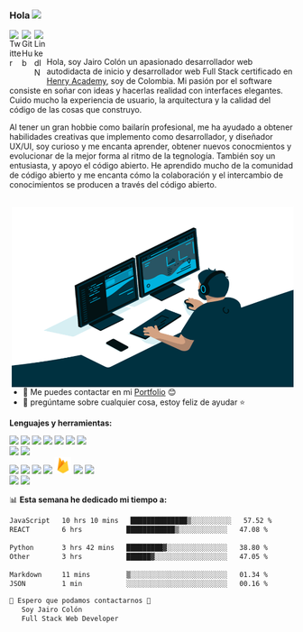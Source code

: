 ### Hola <img src="https://media.giphy.com/media/hvRJCLFzcasrR4ia7z/giphy.gif" width="25px">

<a href="https://twitter.com/jairocolondev">
  <img align="left" alt="Twitter" | Twitter" width="22px" src="https://raw.githubusercontent.com/peterthehan/peterthehan/master/assets/twitter.svg" />
</a>  

<a href="https://github.com/jairocolondev">
  <img align="left" alt="GitHub" width="22px" src="https://www.nicepng.com/png/full/52-520535_free-files-github-github-icon-png-white.png" />
</a>

<a href="https://www.linkedin.com/in/jairocolondev/">
  <img align="left" alt="LinkedIN" width="22px" src="https://raw.githubusercontent.com/peterthehan/peterthehan/master/assets/linkedin.svg" />
</a>

<br />


<br />

Hola, soy Jairo Colón un apasionado desarrollador web autodidacta de inicio y desarrollador web Full Stack certificado en [Henry Academy](https://www.soyhenry.com/), soy de Colombia. Mi pasión por el software consiste en soñar con ideas y hacerlas realidad con interfaces elegantes. Cuido mucho la experiencia de usuario, la arquitectura y la calidad del código de las cosas que construyo.

Al tener un gran hobbie como bailarín profesional, me ha ayudado a obtener habilidades creativas que implemento como desarrollador, y diseñador UX/UI, soy curioso y me encanta aprender, obtener nuevos conocmientos y evolucionar de la mejor forma al ritmo de la tegnología. También soy un entusiasta, y apoyo el  código abierto. He aprendido mucho de la comunidad de código abierto y me encanta cómo la colaboración y el intercambio de conocimientos se producen a través del código abierto.   
<br />

  <img align="right" alt="GIF" src="codeDevJairoColon.gif" width="500" height="320" />
  
- 💼 Me puedes contactar en mi [Portfolio](https://jairocolon.com) 😊
- 💬 pregúntame sobre cualquier cosa, estoy feliz de ayudar ⭐

**Lenguajes y herramientas:**  

<code><img height="30" src="https://cdn-icons-png.flaticon.com/512/919/919827.png"></code>
<code><img height="30" src="https://cdn-icons-png.flaticon.com/512/919/919826.png"></code>
<code><img height="30" src="https://upload.wikimedia.org/wikipedia/commons/thumb/9/99/Unofficial_JavaScript_logo_2.svg/480px-Unofficial_JavaScript_logo_2.svg.png"></code>
<code><img height="30" src="https://davidcaballerocalvo.es/img/ts.png"></code>
<code><img height="30" src="https://cdn-icons-png.flaticon.com/512/5968/5968350.png"></code>
<code><img height="30" src="https://cdn.freebiesupply.com/logos/large/2x/react-1-logo-png-transparent.png"></code>
<code><img height="30" src="https://praveenpuglia.gallerycdn.vsassets.io/extensions/praveenpuglia/tailwind-breeze/2.2.6/1602691666511/Microsoft.VisualStudio.Services.Icons.Default"></code>								
<code><img height="30" src="https://midu.dev/images/tags/node.png"></code>
<code><img height="30" src="https://img.icons8.com/color/480/mongodb.png"></code>								  
<code><img height="30" src="https://cdn-icons-png.flaticon.com/512/2306/2306173.png"></code>
<code><img height="30" src="https://cdn.worldvectorlogo.com/logos/redux.svg"></code>
<code><img height="30" src="https://upload.wikimedia.org/wikipedia/commons/thumb/2/29/Postgresql_elephant.svg/993px-Postgresql_elephant.svg.png"></code>
<code><img height="30" src="https://iconape.com/wp-content/png_logo_vector/sequelize.png"></code>
<code><img height="30" src="https://raw.githubusercontent.com/github/explore/80688e429a7d4ef2fca1e82350fe8e3517d3494d/topics/firebase/firebase.png"></code>
<code><img height="30" src="https://upload.wikimedia.org/wikipedia/commons/thumb/3/3f/Git_icon.svg/1200px-Git_icon.svg.png"></code>
<code><img height="30" src="https://cdn2.downdetector.com/static/uploads/logo/figma2.png"></code>	
<code><img height="30" src="https://webintegral.com.co/wp-content/uploads/2018/05/postman-icon.png"></code>	
<code><img height="30" src="https://cdn-icons-png.flaticon.com/512/5968/5968853.png"></code>			     

📊 **Esta semana he dedicado mi tiempo a:**
<!--START_SECTION:waka-->
```text
JavaScript   10 hrs 10 mins   ██████████████▒░░░░░░░░░░   57.52 % 
REACT        6 hrs           ████████████▒░░░░░░░░░░░░   47.08 % 
                        
Python       3 hrs 42 mins   █████████▓░░░░░░░░░░░░░░░   38.80 % 
Other        3 hrs           ██████▓░░░░░░░░░░░░░░░░░░   47.05 % 
 
Markdown     11 mins         ▒░░░░░░░░░░░░░░░░░░░░░░░░   01.34 % 
JSON         1 min           ░░░░░░░░░░░░░░░░░░░░░░░░░   00.16 % 
```
<!--END_SECTION:waka-->

	🔰 Espero que podamos contactarnos 🔰
       Soy Jairo Colón
       Full Stack Web Developer
